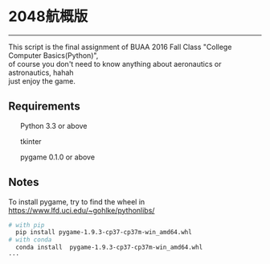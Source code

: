 # 2048航概版
________________________________________________________________________________________________
This script is the final assignment of BUAA 2016 Fall Class "College Computer Basics(Python)",  
of course you don't need to know anything about aeronautics or astronautics, hahah  
just enjoy the game.

## Requirements
<ol> Python 3.3 or above </ol>
<ol> tkinter </ol>
<ol> pygame 0.1.0 or above </ol>

## Notes
To install pygame, try to find the wheel in https://www.lfd.uci.edu/~gohlke/pythonlibs/    
```bash
# with pip
  pip install pygame-1.9.3-cp37-cp37m-win_amd64.whl
# with conda
  conda install  pygame-1.9.3-cp37-cp37m-win_amd64.whl
···

